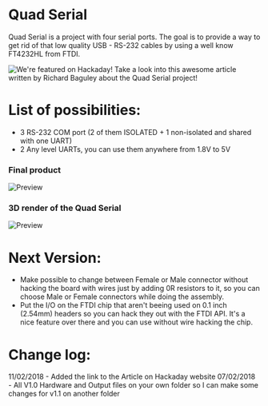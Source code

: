 # Quad Serial 

Quad Serial is a project with four serial ports. The goal is to provide a way to get rid of that low quality USB - RS-232 cables by using a well know FT4232HL from FTDI.

![We're featured on Hackaday!](https://hackaday.com/2018/02/10/usb-to-quad-serial-port-adapter-offers-ttl-isolated-ports/) Take a look into this awesome article written by Richard Baguley about the Quad Serial project!

# List of possibilities:
* 3 RS-232 COM port (2 of them ISOLATED + 1 non-isolated and shared with one UART)
* 2 Any level UARTs, you can use them anywhere from 1.8V to 5V

### Final product
![Preview](https://github.com/PY1CX/Quad-Serial/blob/master/HW%20v1.0/Output%20Files/Final_Front_Low.jpg?raw=true)
### 3D render of the Quad Serial
![Preview](http://i.imgur.com/0ZsWIK9.png)

# Next Version:
* Make possible to change between Female or Male connector without hacking the board with wires just by adding 0R resistors to it, so you can choose Male or Female connectors while doing the assembly.
* Put the I/O on the FTDI chip that aren't beeing used on 0.1 inch (2.54mm) headers so you can hack they out with the FTDI API. It's a nice feature over there and you can use without wire hacking the chip.

# Change log:
11/02/2018 - Added the link to the Article on Hackaday website
07/02/2018 - All V1.0 Hardware and Output files on your own folder so I can make some changes for v1.1 on another folder
